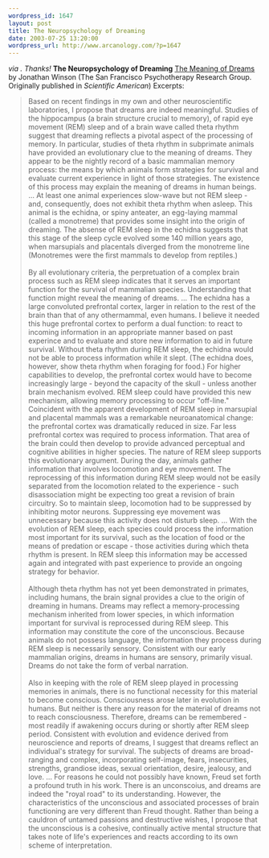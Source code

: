 ```yaml
--- 
wordpress_id: 1647
layout: post
title: The Neuropsychology of Dreaming
date: 2003-07-25 13:20:00
wordpress_url: http://www.arcanology.com/?p=1647
---
```

<i>via <lj user="Muelos">. Thanks!</i> <b>The Neuropsychology of Dreaming</b></i></font> <a href="http://sfprg.org/Publications/Articles/winsonmeaning.html"><u>The Meaning of Dreams</u></a> by Jonathan Winson (The San Francisco Psychotherapy Research Group. Originally published in <i>Scientific American</i>) Excerpts:<blockquote>
                                                                                                                                                        Based on recent findings in my own and other neuroscientific laboratories, I propose that dreams are indeed meaningful. Studies of the hippocampus (a brain structure crucial to memory), of rapid eye movement (REM) sleep and of a brain wave called theta rhythm suggest that dreaming reflects a pivotal aspect of the processing of memory. In particular, studies of theta rhythm in subprimate animals have provided an evolutionary clue to the meaning of dreams. They appear to be the nightly record of a basic mammalian memory process: the means by which animals form strategies for survival and evaluate current experience in light of those strategies. The existence of this process may explain the meaning of dreams in human beings.<lj-cut text="read the rest"> ... At least one animal experiences slow-wave but not REM sleep - and, consequently, does not exhibit theta rhythm when asleep. This animal is the echidna, or spiny anteater, an egg-laying mammal (called a monotreme) that provides some insight into the origin of dreaming. The absense of REM sleep in the echidna suggests that this stage of the sleep cycle evolved some 140 million years ago, when marsupials and placentals diverged from the monotreme line (Monotremes were the first mammals to develop from reptiles.)<br /><br />By all evolutionary criteria, the perpretuation of a complex brain process such as REM sleep indicates that it serves an important function for the survival of mammalian species. Understanding that function might reveal the meaning of dreams. ... The echidna has a large convoluted prefrontal cortex, larger in relation to the rest of the brain than that of any othermammal, even humans. I believe it needed this huge prefrontal cortex to perform a dual function: to react to incoming information in an appropriate manner based on past experince and to evaluate and store new information to aid in future survival. Without theta rhythm during REM sleep, the echidna would not be able to process information while it slept. (The echidna does, however, show theta rhythm when foraging for food.) For higher capabilities to develop, the prefrontal cortex would have to become increasingly large - beyond the capacity of the skull - unless another brain mechanism evolved. REM sleep could have provided this new mechanism, allowing memory processing to occur "off-line." Coincident with the apparent development of REM sleep in marsupial and placental mammals was a remarkable neuroanatomical change: the prefrontal cortex was dramatically reduced in size. Far less prefrontal cortex was required to process information. That area of the brain could then develop to provide advanced perceptual and cognitive abilities in higher species. The nature of REM sleep supports this evolutionary argument. During the day, animals gather information that involves locomotion and eye movement. The reprocessing of this information during REM sleep would not be easily separated from the locomotion related to the experience - such disassociation might be expecting too great a revision of brain circuitry. So to maintain sleep, locomotion had to be suppressed by inhibiting motor neurons. Suppressing eye movement was unnecessary because this activity does not disturb sleep. ... With the evolution of REM sleep, each species could process the information most important for its survival, such as the location of food or the means of predation or escape - those activities during which theta rhythm is present. In REM sleep this information may be accessed again and integrated with past experience to provide an ongoing strategy for behavior.<br /><br />Although theta rhythm has not yet been demonstrated in primates, including humans, the brain signal provides a clue to the origin of dreaming in humans. Dreams may reflect a memory-processing mechanism inherited from lower species, in which information important for survival is reprocessed during REM sleep. This information may constitute the core of the unconscious. Because animals do not possess language, the information they process during REM sleep is necessarily sensory. Consistent with our early mammalian origins, dreams in humans are sensory, primarily visual. Dreams do not take the form of verbal narration.<br /><br />Also in keeping with the role of REM sleep played in processing memories in animals, there is no functional necessity for this material to become conscious. Consciousness arose later in evolution in humans. But neither is there any reason for the material of dreams not to reach consciousness. Therefore, dreams can be remembered - most readily if awakening occurs during or shortly after REM sleep period. Consistent with evolution and evidence derived from neuroscience and reports of dreams, I suggest that dreams reflect an individual&apos;s strategy for survival. The subjects of dreams are broad-ranging and complex, incorporating self-image, fears, insecurities, strengths, grandiose ideas, sexual orientation, desire, jealousy, and love. ... For reasons he could not possibly have known, Freud set forth a profound truth in his work. There is an unconscoius, and dreams are indeed the "royal road" to its understanding. However, the characteristics of the unconscious and associated processes of brain functioning are very different than Freud thought. Rather than being a cauldron of untamed passions and destructive wishes, I propose that the unconscious is a cohesive, continually active mental structure that takes note of life&apos;s experiences and reacts according to its own scheme of interpretation.
                                                                                                                                                      </blockquote>